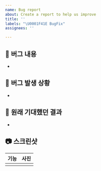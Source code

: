 ```yaml
---
name: Bug report
about: Create a report to help us improve
title: ''
labels: "\U0001F41E BugFix"
assignees: ''

---
```


## 🐞 버그 내용
- 

## 👾 버그 발생 상황
- 

## 👀 원래 기대했던 결과
- 


## 📷 스크린샷
| 기능 | 사진 |
| :---: | :---: |
| | |

